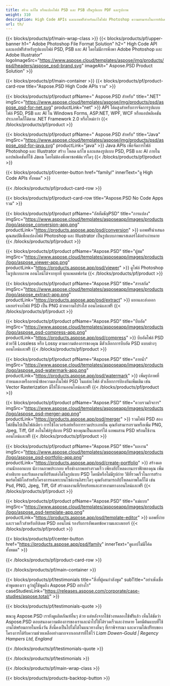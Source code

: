 ```yaml
---
title: สร้าง แก้ไข หรือแปลงไฟล์ PSD และ PSB เป็นรูปแบบ PDF และรูปภาพ
weight: 310
description: High Code APIs และแอพฟรีสำหรับแก้ไขไฟล์ Photoshop ความสามารถในการอัปเดตคุณสมบัติของเลเยอร์ เพิ่มลายน้ำ หมุนมาตราส่วน Flip Crop Dithering Raster Conversion
url: th/
---
```


{{< blocks/products/pf/main-wrap-class >}}
{{< blocks/products/pf/upper-banner h1=" Adobe Photoshop File Format Solution" h2=" High Code API และแอปฟรีสำหรับรูปแบบไฟล์ PSD, PSB และ AI โดยไม่มีการพึ่งพา Adobe Photoshop และ Adobe Illustrator" logoImageSrc="https://www.aspose.cloud/templates/aspose/img/products/psd/headers/aspose_psd-brand.svg" imageAlt=" Aspose.PSD Product Solution" >}}

{{< blocks/products/pf/main-container >}}
{{< blocks/products/pf/product-card-row title="Aspose.PSD High Code APIs รวม" >}}

{{< blocks/products/pf/product pfName=" Aspose.PSD สำหรับ" title=".NET" imgSrc="https://www.aspose.cloud/templates/aspose/img/products/psd/aspose_psd-for-net.svg" productLink="net" >}}
API โค้ดสูงสำหรับการจัดการรูปแบบไฟล์ PSD, PSB และ AI ใน Windows Forms, ASP.NET, WPF, WCF หรือแอปพลิเคชันประเภทใดก็ได้ตาม .NET Framework 2.0 หรือใหม่กว่า
{{< /blocks/products/pf/product >}}

{{< blocks/products/pf/product pfName=" Aspose.PSD สำหรับ" title="Java" imgSrc="https://www.aspose.cloud/templates/aspose/img/products/psd/aspose_psd-for-java.svg" productLink="java" >}}
Java APIs เพื่อจัดการไฟล์ Photoshop และ Illustrator สร้าง โหลด แก้ไข และแสดงรูปแบบ PSD, PSB และ AI ภายในแอปพลิเคชันที่ใช้ Java โดยไม่ต้องพึ่งพาซอฟต์แวร์ใดๆ
{{< /blocks/products/pf/product >}}

{{< blocks/products/pf/center-button href="family/" innerText="ดู High Code APIs ทั้งหมด" >}}

{{< /blocks/products/pf/product-card-row >}}

{{< blocks/products/pf/product-card-row title="Aspose.PSD No Code Apps รวม" >}}

{{< blocks/products/pf/product pfName="อัสสัมชัญPSD" title="การแปลง" imgSrc="https://www.aspose.cloud/templates/asposeapp/images/products/logo/aspose_conversion-app.png" productLink="https://products.aspose.app/psd/conversion" >}}
แอพฟรีนำเสนอคุณสมบัติเพื่อแปลงไฟล์ Photoshop และ Illustrator เป็นรูปแบบภาพแรสเตอร์ได้อย่างง่ายดาย
{{< /blocks/products/pf/product >}}

{{< blocks/products/pf/product pfName="Aspose.PSD" title="ผู้ชม" imgSrc="https://www.aspose.cloud/templates/asposeapp/images/products/logo/aspose_viewer-app.png" productLink="https://products.aspose.app/psd/viewer" >}}
ดูไฟล์ Photoshop ในรูปแบบภาพ ออนไลน์ได้จากทุกที่ ทุกแพลตฟอร์ม
{{< /blocks/products/pf/product >}}

{{< blocks/products/pf/product pfName="Aspose.PSD" title="สารสกัด" imgSrc="https://www.aspose.cloud/templates/asposeapp/images/products/logo/aspose_extract-app.png" productLink="https://products.aspose.app/psd/extract" >}}
แยกและส่งออกเลเยอร์จากไฟล์ PSD เป็น PNG ด้วยความโปร่งใส ออนไลน์และฟรี
{{< /blocks/products/pf/product >}}

{{< blocks/products/pf/product pfName="Aspose.PSD" title="บีบอัด" imgSrc="https://www.aspose.cloud/templates/asposeapp/images/products/logo/aspose_psd-compress-app.png" productLink="https://products.aspose.app/psd/compress" >}}
บีบอัดไฟล์ PSD ด้วยวิธี Lossless หรือ Lossy ตามความต้องการของคุณ มีตัวเลือกการบีบอัด PSD แบบต่างๆ ออนไลน์และฟรี
{{< /blocks/products/pf/product >}}

{{< blocks/products/pf/product pfName="Aspose.PSD" title="ลายน้ำ" imgSrc="https://www.aspose.cloud/templates/asposeapp/images/products/logo/aspose_psd-watermark-app.png" productLink="https://products.aspose.app/psd/watermark" >}}
เพิ่มรูปภาพที่กำหนดเองหรือลายน้ำข้อความลงในไฟล์ PSD ในแต่ละไฟล์ ตัวเลือกการป้องกันเพิ่มเติม เช่น Vector Rasterization มีให้ใช้งานออนไลน์และฟรี
{{< /blocks/products/pf/product >}}

{{< blocks/products/pf/product pfName="Aspose.PSD" title="ควบรวมกิจการ" imgSrc="https://www.aspose.cloud/templates/asposeapp/images/products/logo/aspose_psd-merger-app.png" productLink="https://products.aspose.app/psd/merger" >}}
รวมไฟล์ PSD สองไฟล์ขึ้นไปเป็นไฟล์เดียว การใช้โอเวอร์เลย์หรือการรวมประเภทอื่น คุณยังสามารถรวมหรือเพิ่ม PNG, Jpeg, Tiff, Gif ลงในไฟล์รูปแบบ PSD ของคุณเป็นเลเยอร์ได้ แอพผสาน PSD พร้อมใช้งานออนไลน์และฟรี
{{< /blocks/products/pf/product >}}

{{< blocks/products/pf/product pfName="Aspose.PSD" title="ผลงาน" imgSrc="https://www.aspose.cloud/templates/asposeapp/images/products/logo/aspose_psd-portfolio-app.png" productLink="https://products.aspose.app/psd/create-portfolio" >}}
สร้างผลงานนักออกแบบ นักวาดภาพประกอบ หรือช่างภาพอย่างรวดเร็ว เพียงอัปโหลดงานกราฟิกของคุณ เพิ่มคำอธิบาย และรับผลงานที่ปรับแต่งได้ในรูปแบบ PSD โดยมีหรือไม่มีรูปถ่าย วิธีที่รวดเร็วในการสร้างพอร์ตโฟลิโอสำหรับโครงการเฉพาะบนไซต์งานอิสระใดๆ คุณยังสามารถอัปโหลดภาพใดก็ได้ เช่น Psd, PNG, Jpeg, Tiff, Gif สร้างผลงานที่เรียบร้อยและสวยงามทางออนไลน์และฟรี
{{< /blocks/products/pf/product >}}

{{< blocks/products/pf/product pfName="Aspose.PSD" title="แม่แบบ" imgSrc="https://www.aspose.cloud/templates/asposeapp/images/products/logo/aspose_psd-template-app.png" productLink="https://products.aspose.app/psd/template-editor" >}}
แอพที่ง่ายและรวดเร็วสำหรับอัปเดต PSD ออนไลน์ รองรับการอัพเดทข้อความและเลเยอร์
{{< /blocks/products/pf/product >}}

{{< blocks/products/pf/center-button href="https://products.aspose.app/psd/family" innerText="ดูแอปไม่มีโค้ดทั้งหมด" >}}

{{< /blocks/products/pf/product-card-row >}}

{{< /blocks/products/pf/main-container >}}

{{< blocks/products/pf/testimonials title="สิ่งที่ผู้คนกำลังพูด" subTitle="อย่าเพิ่งเชื่อคำพูดของเรา ดูว่าผู้ใช้พูดถึง Aspose.PSD อย่างไร" caseStudiesLink="https://releases.aspose.com/corporate/case-studies/aspose.total/" >}}

{{< blocks/products/pf/testimonials-quote >}}
<p class="first">
 ขณะดู Aspose.PSD เรายังดูผลิตภัณฑ์อื่นๆ ด้วย แต่หลังจากใช้ช่วงทดลองใช้ฟรีแล้ว เห็นได้ชัดว่า Aspose.PSD ตอบสนองความต้องการของเราและนำไปใช้ได้รวดเร็วและง่ายดาย โดยมีต้นแบบที่ใช้งานได้พร้อมภายในหนึ่งวัน สิ่งนี้คงเป็นไปไม่ได้ในแนวทางอื่นๆ ที่เราพิจารณา และความได้เปรียบของโครงการได้รับความช่วยเหลืออย่างมากจากเอกสารที่ให้ไว้
 <em>
  Liam Dowen-Gould | Regency Hampers Ltd, England
 </em>
</p>

{{< /blocks/products/pf/testimonials-quote >}}

{{< /blocks/products/pf/testimonials >}}

{{< /blocks/products/pf/main-wrap-class >}}

{{< blocks/products/products-backtop-button >}}
